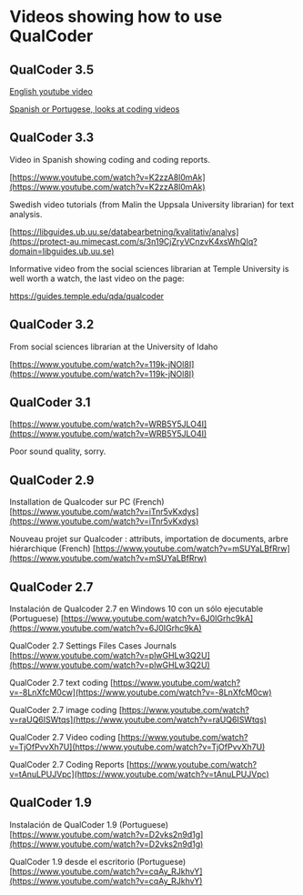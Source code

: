 # Videos showing how to use QualCoder

## QualCoder 3.5

[English youtube video](https://www.youtube.com/watch?v=wj5fY4F5Jxo)

[Spanish or Portugese, looks at coding videos](https://www.youtube.com/watch?v=Fcqq9XaGUzY)

## QualCoder 3.3

Video in Spanish showing coding and coding reports.

[https://www.youtube.com/watch?v=K2zzA8l0mAk](https://www.youtube.com/watch?v=K2zzA8l0mAk)

Swedish video tutorials (from Malin the Uppsala University librarian) for text analysis.

[https://libguides.ub.uu.se/databearbetning/kvalitativ/analys](https://protect-au.mimecast.com/s/3n19CjZryVCnzvK4xsWhQIq?domain=libguides.ub.uu.se)

Informative video from the social sciences librarian at Temple University is well worth a watch, the last video on the page:

https://guides.temple.edu/qda/qualcoder 

## QualCoder 3.2

From social sciences librarian at the University of Idaho

[https://www.youtube.com/watch?v=119k-jNOl8I](https://www.youtube.com/watch?v=119k-jNOl8I)

## QualCoder 3.1
[https://www.youtube.com/watch?v=WRB5Y5JLO4I](https://www.youtube.com/watch?v=WRB5Y5JLO4I)

Poor sound quality, sorry.

## QualCoder 2.9
Installation de Qualcoder sur PC (French) [https://www.youtube.com/watch?v=iTnr5vKxdys](https://www.youtube.com/watch?v=iTnr5vKxdys)

Nouveau projet sur Qualcoder : attributs, importation de documents, arbre hiérarchique (French) [https://www.youtube.com/watch?v=mSUYaLBfRrw](https://www.youtube.com/watch?v=mSUYaLBfRrw)


## QualCoder 2.7

Instalación de Qualcoder 2.7 en Windows 10 con un sólo ejecutable (Portuguese) [https://www.youtube.com/watch?v=6J0IGrhc9kA](https://www.youtube.com/watch?v=6J0IGrhc9kA)  

QualCoder 2.7 Settings Files Cases Journals [https://www.youtube.com/watch?v=plwGHLw3Q2U](https://www.youtube.com/watch?v=plwGHLw3Q2U)

QualCoder 2.7 text coding [https://www.youtube.com/watch?v=-8LnXfcM0cw](https://www.youtube.com/watch?v=-8LnXfcM0cw)

QualCoder 2.7 image coding [https://www.youtube.com/watch?v=raUQ6ISWtqs](https://www.youtube.com/watch?v=raUQ6ISWtqs)

QualCoder 2.7 Video coding [https://www.youtube.com/watch?v=TjOfPvvXh7U](https://www.youtube.com/watch?v=TjOfPvvXh7U)

QualCoder 2.7 Coding Reports [https://www.youtube.com/watch?v=tAnuLPUJVpc](https://www.youtube.com/watch?v=tAnuLPUJVpc)

## QualCoder 1.9

Instalación de QualCoder 1.9 (Portuguese) [https://www.youtube.com/watch?v=D2vks2n9d1g](https://www.youtube.com/watch?v=D2vks2n9d1g)

QualCoder 1.9 desde el escritorio (Portuguese) [https://www.youtube.com/watch?v=cqAy_RJkhvY](https://www.youtube.com/watch?v=cqAy_RJkhvY)